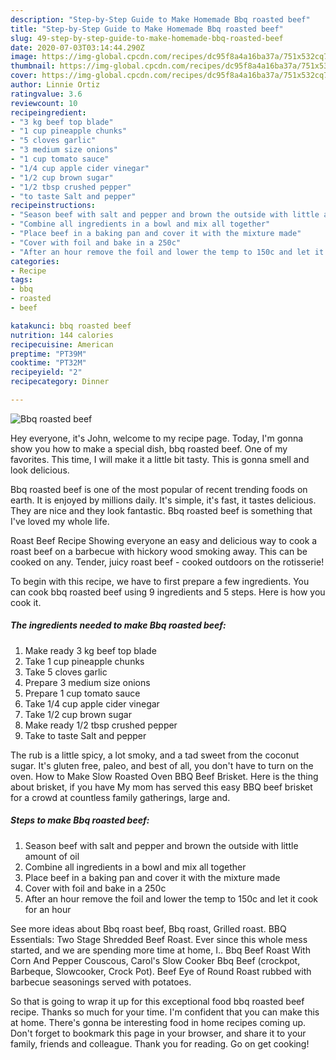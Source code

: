 ```yaml
---
description: "Step-by-Step Guide to Make Homemade Bbq roasted beef"
title: "Step-by-Step Guide to Make Homemade Bbq roasted beef"
slug: 49-step-by-step-guide-to-make-homemade-bbq-roasted-beef
date: 2020-07-03T03:14:44.290Z
image: https://img-global.cpcdn.com/recipes/dc95f8a4a16ba37a/751x532cq70/bbq-roasted-beef-recipe-main-photo.jpg
thumbnail: https://img-global.cpcdn.com/recipes/dc95f8a4a16ba37a/751x532cq70/bbq-roasted-beef-recipe-main-photo.jpg
cover: https://img-global.cpcdn.com/recipes/dc95f8a4a16ba37a/751x532cq70/bbq-roasted-beef-recipe-main-photo.jpg
author: Linnie Ortiz
ratingvalue: 3.6
reviewcount: 10
recipeingredient:
- "3 kg beef top blade"
- "1 cup pineapple chunks"
- "5 cloves garlic"
- "3 medium size onions"
- "1 cup tomato sauce"
- "1/4 cup apple cider vinegar"
- "1/2 cup brown sugar"
- "1/2 tbsp crushed pepper"
- "to taste Salt and pepper"
recipeinstructions:
- "Season beef with salt and pepper and brown the outside with little amount of oil"
- "Combine all ingredients in a bowl and mix all together"
- "Place beef in a baking pan and cover it with the mixture made"
- "Cover with foil and bake in a 250c"
- "After an hour remove the foil and lower the temp to 150c and let it cook for an hour"
categories:
- Recipe
tags:
- bbq
- roasted
- beef

katakunci: bbq roasted beef 
nutrition: 144 calories
recipecuisine: American
preptime: "PT39M"
cooktime: "PT32M"
recipeyield: "2"
recipecategory: Dinner

---
```



![Bbq roasted beef](https://img-global.cpcdn.com/recipes/dc95f8a4a16ba37a/751x532cq70/bbq-roasted-beef-recipe-main-photo.jpg)

Hey everyone, it's John, welcome to my recipe page. Today, I'm gonna show you how to make a special dish, bbq roasted beef. One of my favorites. This time, I will make it a little bit tasty. This is gonna smell and look delicious.

Bbq roasted beef is one of the most popular of recent trending foods on earth. It is enjoyed by millions daily. It's simple, it's fast, it tastes delicious. They are nice and they look fantastic. Bbq roasted beef is something that I've loved my whole life.

Roast Beef Recipe Showing everyone an easy and delicious way to cook a roast beef on a barbecue with hickory wood smoking away. This can be cooked on any. Tender, juicy roast beef - cooked outdoors on the rotisserie!


To begin with this recipe, we have to first prepare a few ingredients. You can cook bbq roasted beef using 9 ingredients and 5 steps. Here is how you cook it.

<!--inarticleads1-->

##### The ingredients needed to make Bbq roasted beef:

1. Make ready 3 kg beef top blade
1. Take 1 cup pineapple chunks
1. Take 5 cloves garlic
1. Prepare 3 medium size onions
1. Prepare 1 cup tomato sauce
1. Take 1/4 cup apple cider vinegar
1. Take 1/2 cup brown sugar
1. Make ready 1/2 tbsp crushed pepper
1. Take to taste Salt and pepper


The rub is a little spicy, a lot smoky, and a tad sweet from the coconut sugar. It&#39;s gluten free, paleo, and best of all, you don&#39;t have to turn on the oven. How to Make Slow Roasted Oven BBQ Beef Brisket. Here is the thing about brisket, if you have My mom has served this easy BBQ beef brisket for a crowd at countless family gatherings, large and. 

<!--inarticleads2-->

##### Steps to make Bbq roasted beef:

1. Season beef with salt and pepper and brown the outside with little amount of oil
1. Combine all ingredients in a bowl and mix all together
1. Place beef in a baking pan and cover it with the mixture made
1. Cover with foil and bake in a 250c
1. After an hour remove the foil and lower the temp to 150c and let it cook for an hour


See more ideas about Bbq roast beef, Bbq roast, Grilled roast. BBQ Essentials: Two Stage Shredded Beef Roast. Ever since this whole mess started, and we are spending more time at home, I.. Bbq Beef Roast With Corn And Pepper Couscous, Carol&#39;s Slow Cooker Bbq Beef (crockpot, Barbeque, Slowcooker, Crock Pot). Beef Eye of Round Roast rubbed with barbecue seasonings served with potatoes. 

So that is going to wrap it up for this exceptional food bbq roasted beef recipe. Thanks so much for your time. I'm confident that you can make this at home. There's gonna be interesting food in home recipes coming up. Don't forget to bookmark this page in your browser, and share it to your family, friends and colleague. Thank you for reading. Go on get cooking!
